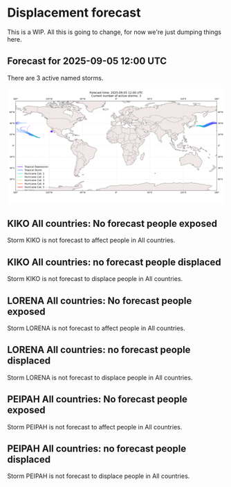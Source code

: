 # Displacement forecast

This is a WIP. All this is going to change, for now we're just dumping things here.

## Forecast for 2025-09-05 12:00 UTC

There are 3 active named storms.

![Active storm ensemble tracks](ECMWF_TC_tracks_20250905120000.png)


## KIKO All countries: No forecast people exposed

Storm KIKO is not forecast to affect people in All countries.


## KIKO All countries: no forecast people displaced

Storm KIKO is not forecast to displace people in All countries.


## LORENA All countries: No forecast people exposed

Storm LORENA is not forecast to affect people in All countries.


## LORENA All countries: no forecast people displaced

Storm LORENA is not forecast to displace people in All countries.


## PEIPAH All countries: No forecast people exposed

Storm PEIPAH is not forecast to affect people in All countries.


## PEIPAH All countries: no forecast people displaced

Storm PEIPAH is not forecast to displace people in All countries.


